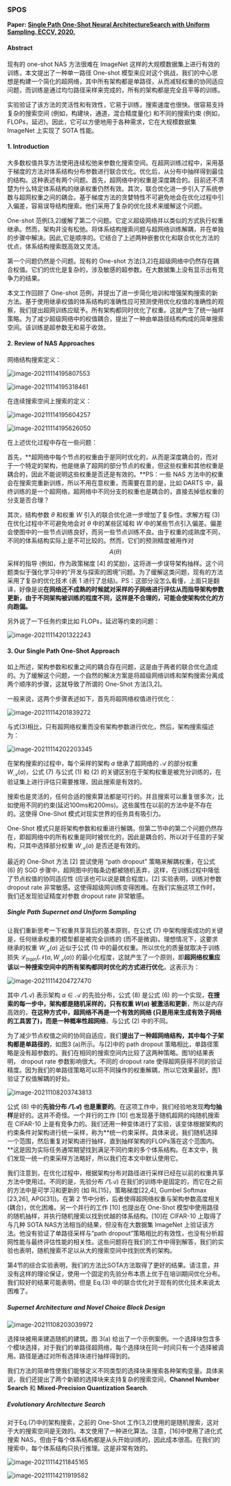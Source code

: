 ### SPOS

**Paper: [Single Path One-Shot Neural ArchitectureSearch with Uniform Sampling. ECCV, 2020.](https://www.ecva.net/papers/eccv_2020/papers_ECCV/html/2593_ECCV_2020_paper.php)**

#### Abstract

现有的 one-shot NAS 方法很难在 ImageNet 这样的大规模数据集上进行有效的训练，本文提出了一种单一路径 One-shot 模型来应对这个挑战，我们的中心思想是构建一个简化的超网络，其中所有架构都是单路径，从而减轻权重的协同适应问题，而训练是通过均匀路径采样来完成的，所有的架构都是完全且平等的训练。

实验验证了该方法的灵活性和有效性，它易于训练，搜索速度也很快。很容易支持复杂的搜索空间 (例如，构建块，通道，混合精度量化) 和不同的搜索约束 (例如，FLOPs，延迟)。因此，它可以方便地用于各种需求，它在大规模数据集 ImageNet 上实现了 SOTA 性能。

#### 1. Introduction

大多数权值共享方法使用连续松弛来参数化搜索空间。在超网训练过程中，采用基于梯度的方法对体系结构分布参数进行联合优化。优化后，从分布中抽样得到最佳的结构。这种表述有两个问题。首先，超网络中的权重是深度耦合的。目前还不清楚为什么特定体系结构的继承权重仍然有效。其次，联合优化进一步引入了系统参数与超网权重之间的耦合。基于梯度方法的贪婪特性不可避免地会在优化过程中引入偏差，容易误导结构搜索。他们采用了复杂的优化技术来缓解这个问题。

One-shot 范例[3,2]缓解了第二个问题。它定义超级网络并以类似的方式执行权重继承。然而，架构并没有松弛。将体系结构搜索问题与超网络训练解耦，并在单独的步骤中解决。因此,它是顺序的。它结合了上述两种嵌套优化和联合优化方法的优点，体系结构搜索既高效又灵活。

第一个问题仍然是个问题。现有的 One-shot 方法[3,2]在超级网络中仍然存在耦合权值。它们的优化是复杂的，涉及敏感的超参数。在大数据集上没有显示出有竞争力的结果。

本文工作回顾了 One-shot 范例，并提出了进一步简化培训和增强架构搜索的新方法。基于使用继承权值的体系结构的准确性应可预测使用优化权值的准确性的观察，我们提出超网训练应赋予。所有架构都同时优化了权重。这就产生了统一抽样策略。为了减少超级网络中的权值耦合，提出了一种由单路径结构构成的简单搜索空间。该训练是超参数无和易于收敛。

#### 2. Review of NAS Approaches

网络结构搜索定义：

![image-20211114195807553](../../_image/image-20211114195807553.png)

![image-20211114195318461](../../_image/image-20211114195318461.png)

在连续搜索空间上搜索的定义：

![image-20211114195604257](../../_image/image-20211114195604257.png)

![image-20211114195626050](../../_image/image-20211114195626050.png)

在上述优化过程中存在一些问题：

首先，**超网络中每个节点的权重由于是同时优化的，从而是深度耦合的，而对于一个特定的架构，他是继承了超网的部分节点的权重，但这些权重和其他权重是耦合的，因此不能说明这些权重是否还是有效的。**PS：一些 NAS 方法中的权重会在搜索完重新训练，所以不用在意权重，而需要在意的是，比如 DARTS 中，最终训练的是一个超网络，超网络中不同分支的权重也是耦合的，直接去掉低权重的分支是否合理？

其次，结构参数 $\theta$ 和权重 $W$ 引入的联合优化进一步增加了复杂性。求解方程 (3) 在优化过程中不可避免地会对 $\theta$ 中的某些区域和 $W$ 中的某些节点引入偏差。偏差会使图中的一些节点训练良好，而另一些节点训练不良。由于权重的成熟度不同，不同的体系结构实际上是不可比较的。然而，它们的预测精度被用作对$$A(θ)$$ 采样的指导 (例如，作为政策梯度 [4] 的奖励)，这将进一步误导架构抽样。这个问题类似于强化学习中的“开发与探索的困境”问题。为了缓解这类问题，现有的方法采用了复杂的优化技术 (表 1 进行了总结)。PS：这部分没怎么看懂，上面只是翻译，好像是说**在网络还不成熟的时候就对采样的子网络进行评估从而指导架构参数更新，由于不同架构被训练的程度不同，这样是不合理的，可能会使架构优化的方向跑偏。**

另外说了一下任务约束比如 FLOPs，延迟等约束的问题：

![image-20211114201322243](../../_image/image-20211114201322243.png)

#### 3. Our Single Path One-Shot Approach

如上所述，架构参数和权重之间的耦合存在问题，这是由于两者的联合优化造成的。为了缓解这个问题，一个自然的解决方案是将超级网络训练和架构搜索分离成两个顺序的步骤，这就导致了所谓的 One-Shot 方法[3,2]。

一般来说，这两个步骤表述如下，首先将超网络权值进行优化：

![image-20211114201839272](../../_image/image-20211114201839272.png)

与式(3)相比，只有超网络权重而没有架构参数进行优化，然后，架构搜索描述为：

![image-20211114202203345](../../_image/image-20211114202203345.png)

在架构搜索的过程中，每个采样的架构 $a$ 继承了超网络的 $\mathcal{A}$ 的部分权重 $W_\mathcal{A}(a)$，公式 (7) 与公式 (1) 和 (2) 的关键区别在于架构权重是被充分训练的，在验证集上进行评估只需要推理，因此搜索是有效的。

搜索也是灵活的，任何合适的搜索算法都是可行的。并且搜索可以重复很多次，比如使用不同的约束(延迟100ms和200ms)。这些属性在以前的方法中是不存在的。这使得 One-Shot 模式对现实世界的任务具有吸引力。

One-Shot 模式只是将架构参数和权重进行解耦，但第二节中的第二个问题仍然存在，即超网络中的所有权重是同时被优化的，因此是耦合的，所以对于任意的子架构，只其中选择部分权重 $W_\mathcal{A}(a)$ 是否还是有效的。

最近的 One-Shot 方法 [2] 尝试使用 “path dropout” 策略来解耦权重，在公式 (6) 的 SGD 步骤中，超网图中的每条边都被随机丢弃，这样，在训练过程中降低了节点权值的协同适应性 (应该也可以说是耦合程度)。[2] 实验表明，训练对参数 dropout rate 非常敏感。这使得超级网训练变得困难。在我们实施这项工作时，我们还发现验证精度对参数 dropout rate 非常敏感。

##### Single Path Supernet and Uniform Sampling

让我们重新思考一下权重共享背后的基本原则，在公式 (7) 中架构搜索成功的关键是，任何继承权重的模型都是被完全训练的 (而不是微调)。理想情况下，这要求继承的权重 $W_\mathcal{A}(a)$ 近似于公式 (1) 中的最优权重。所以优化的质量就取决于训练损失 $\mathcal{L}_{train}(\mathcal{N}(a,W_\mathcal{A}(a))$ 的最小化程度，这就产生了一个原则，即**超网络权重应该以一种搜索空间中的所有架构都同时优化的方式进行优化**，这表示为：

![image-20211114204727470](../../_image/image-20211114204727470.png)

其中 $\varGamma({\mathcal{A})}$ 表示架构 $a \in \mathcal{A}$ 的先验分布，公式 (8) 是公式 (6) 的一个实现，**在搜索的每一步中，架构都是随机采样的，只有权重 $W(a)$ 被激活和更新**，所以是内存高效的，**在这种方式中，超网络不再是一个有效的网络 (只是用来生成有效子网络的工具罢了)，而是一种概率性超网络**，与公式 (2) 中的不同。

为了减少节点权值之间的协同自适应，我们**提出了一种超网络结构，其中每个子架构都是单路径的**，如图3 (a)所示。与[2]中的 path dropout 策略相比，单路径策略是没有超参数的。我们在相同的搜索空间内比较了这两种策略。图1的结果表明， dropout rate 参数影响很大。不同的 dropout rate 使得超网获得不同的验证精度。因为我们的单路径策略可以将不同操作的权重解耦，所以它效果最好。图1验证了权值解耦的好处。

![image-20211108203743813](../../_image/image-20211108203743813.png)

公式 (8) 中的**先验分布 $\varGamma({\mathcal{A})}$ 也是重要的**。在这项工作中，我们经验地发现**均匀抽样**是好的。这并不奇怪。一个并行的工作 [10] 也发现基于随机超网的纯随机搜索在 CIFAR-10 上是有竞争力的。我们还用一种变体进行了实验，该变体根据架构的约束条件对架构进行统一采样，称为**统一约束采样。具体来说，我们随机选择一个范围，然后重复对架构进行抽样，直到抽样架构的FLOPs落在这个范围内。**这是因为实际任务通常期望找到满足不同约束的多个体系结构。在本文中，我们发现一统一约束采样方法略好，所以我们在本文中默认使用它。

我们注意到，在优化过程中，根据架构分布对路径进行采样已经在以前的权重共享方法中使用过。不同的是，先验分布 $\varGamma({\mathcal{A})}$ 在我们的训练中是固定的，而它在之前的方法中是可学习和更新的 (如 RL[15]，策略梯度[22,4], Gumbel Softmax [23,26], APG[31])。在第 2 节中分析，后者使得超网络权重与架构参数高度相关 (耦合)，优化困难。另一个并行的工作 [10] 也提出在 One-Shot 模型中使用路径的随机抽样，并执行随机搜索以找到优越的体系结构。[10]在 CIFAR-10 上取得了与几种 SOTA NAS方法相当的结果，但没有在大数据集 ImageNet 上验证该方法。他没有验证了单路径采样与“path dropout”策略相比的有效性，也没有分析超网性能与最终评估性能的相关性。这些问题将在我们的工作中得到解答，我们的实验也表明，随机搜索不足以从大的搜索空间中找到优秀的架构。

第4节的综合实验表明，我们的方法比SOTA方法取得了更好的结果。请注意，并没有这样的理论保证，使用一个固定的先验分布本质上优于在培训期间优化分布。我们较好的结果可能表明，但是 Eq.(3) 中的联合优化对于现有的优化技术来说太困难了。

##### Supernet Architecture and Novel Choice Block Design

<img src="../../_image/image-20211108203039972.png" alt="image-20211108203039972"  />

选择块被用来建造随机的建筑。图 3(a) 给出了一个示例案例。一个选择块包含多个模块选择，对于我们的单路径超网络，每个选择块在同一时间只有一个选择被调用。路径是通过对所有选择块进行抽样得到的。

我们方法的简单性使我们能够定义不同类型的选择块来搜索各种架构变量。具体来说，我们还提出了两个新颖的选择块来支持复杂的搜索空间，**Channel  Number  Search** 和 **Mixed-Precision Quantization Search**.

##### Evolutionary Architecture Search

对于Eq.(7)中的架构搜索，之前的 One-Shot 工作[3,2]使用的是随机搜索，这对于大的搜索空间是无效的。本文使用了一种进化算法。注意，[16]中使用了进化式搜索 NAS，但由于每个体系结构都是从头开始训练的，因此成本很高。在我们的搜索中，每个体系结构只执行推理。这是非常有效的。

![image-20211114211845165](../../_image/image-20211114211845165.png)

![image-20211114211919582](../../_image/image-20211114211919582.png)


